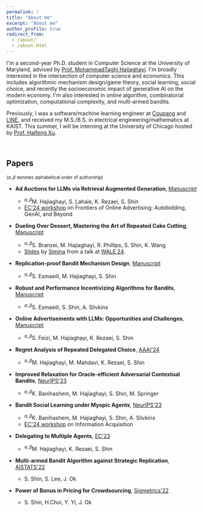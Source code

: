 ```yaml
---
permalink: /
title: "About me"
excerpt: "About me"
author_profile: true
redirect_from: 
  - /about/
  - /about.html
---
```


<!-- Google tag (gtag.js) -->
<script async src="https://www.googletagmanager.com/gtag/js?id=G-NL62WLXFDE"></script>
<script>
  window.dataLayer = window.dataLayer || [];
  function gtag(){dataLayer.push(arguments);}
  gtag('js', new Date());

  gtag('config', 'G-NL62WLXFDE');
</script>



I'm a second-year Ph.D. student in Computer Science at the University of Maryland, advised by [Prof. MohammadTaghi Hajiaghayi](http://www.cs.umd.edu/~hajiagha/).
I'm broadly interested in the intersection of computer science and economics.
This includes algorithmic mechanism design/game theory, social learning, social choice, and recently the socioeconomic impact of generative AI on the modern economy.
I'm also interested in online algorithm, combinatorial optimization, computational complexity, and multi-armed bandits.

Previously, I was a software/machine learning engineer at [Coupang](https://www.aboutcoupang.com/) and [LINE](https://linecorp.com/en/), and received my M.S./B.S. in electrical engineering/mathematics at KAIST.
This summer, I will be interning at the University of Chicago hosted by [Prof. Haifeng Xu](https://www.haifeng-xu.com/).



&nbsp;
&nbsp;
## Papers


<sup>($\alpha,\beta$ denotes alphabetical order of authorship)</sup>





* **Ad Auctions for LLMs via Retrieval Augmented Generation**, [Manuscript](https://arxiv.org/pdf/2406.09459.pdf)
	* <sup>$\alpha,\beta$</sup>M. Hajiaghayi, S. Lahaie, K. Rezaei, S. Shin
	* [EC'24 workshop](https://sites.google.com/view/ec24-ad-workshop) on Frontiers of Online Advertising: Autobidding, GenAI, and Beyond

* **Dueling Over Dessert, Mastering the Art of Repeated Cake Cutting**, [Manuscript](https://arxiv.org/pdf/2402.08547.pdf)
	* <sup>$\alpha,\beta$</sup>S. Branzei, M. Hajiaghayi, R. Phillips, S. Shin, K. Wang
	* [Slides](https://simina.info/WALE_2024_repeated_cake_cutting.pdf) by [Simina](https://simina.info/) from a talk at [WALE 24](https://wale.gr/2024/).

* **Replication-proof Bandit Mechanism Design**, [Manuscript](https://arxiv.org/pdf/2312.16896.pdf)
	* <sup>$\alpha,\beta$</sup>S. Esmaeili, M. Hajiaghayi, S. Shin
	
* **Robust and Performance Incentivizing Algorithms for Bandits**, [Manuscript](https://arxiv.org/pdf/2312.07929.pdf)
	* <sup>$\alpha,\beta$</sup>S. Esmaeili, S. Shin, A. Slivkins

* **Online Advertisements with LLMs: Opportunities and Challenges**, [Manuscript](https://arxiv.org/pdf/2311.07601.pdf)
	* <sup>$\alpha,\beta$</sup>S. Feizi, M. Hajiaghayi, K. Rezaei, S. Shin
	
* **Regret Analysis of Repeated Delegated Choice**, [AAAI'24](https://arxiv.org/pdf/2310.04884.pdf)
	* <sup>$\alpha,\beta$</sup>M. Hajiaghayi, M. Mahdavi, K. Rezaei, S. Shin
	
* **Improved Relaxation for Oracle-efficient Adversarial Contextual Bandits**, [NeurIPS'23](https://arxiv.org/pdf/2310.19025.pdf)
	* <sup>$\alpha,\beta$</sup>K. Banihashem, M. Hajiaghayi, S. Shin, M. Springer

* **Bandit Social Learning under Myopic Agents**, [NeurIPS'23](https://arxiv.org/pdf/2302.07425v4.pdf)
	* <sup>$\alpha,\beta$</sup>K. Banihashem, M. Hajiaghayi, S. Shin, A. Slivkins
	* [EC'24 workshop](https://sites.google.com/u.northwestern.edu/information-acquisition) on Information Acquisition

* **Delegating to Multiple Agents**, [EC'23](https://arxiv.org/pdf/2305.03203.pdf)
	* <sup>$\alpha,\beta$</sup>M. Hajiaghayi, K. Rezaei, S. Shin

* **Multi-armed Bandit Algorithm against Strategic Replication**, [AISTATS'22](https://proceedings.mlr.press/v151/shin22a/shin22a.pdf)
	* S. Shin, S. Lee, J. Ok

* **Power of Bonus in Pricing for Crowdsourcing**, [Sigmetrics'22](https://yung-web.github.io/home/Publication/Conference/PowerofBonus_Sigmetrics_2022.pdf)
	* S. Shin, H.Choi, Y. Yi, J. Ok
